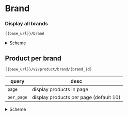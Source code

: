 # Brand

### Display all brands
```bash
{{base_url}}/brand
```

<details>
  <summary>Scheme</summary>
```json
{
    "status": boolean,
    "message": string,
    "data": [
        {
            "id": integer,
            "name": string,
            "description": string,
            "logo": string
        },
        ...
    ]
}
```
</details>

## Product per brand
```bash
{{base_url}}/v2/product/brand/{brand_id}
```

| query      | desc                                   |
|------------|----------------------------------------|
| `page`     | display products in page               |
| `per_page` | display products per page (default 10) |

<details>
  <summary>Scheme</summary>
```json
{
  "status": boolean,
  "message": string,
  "data": {
    "per_page": integer,
    "has_next_page": boolean,
    "page": integer,
    "data": [
      {
        "id": integer,
        "name": string,
        "price": float,
        "category": {
          "id": integer,
          "name": string
        },
        "brand": {
          "id": integer,
          "name": string,
          "logo": string
        },
        "image": string,
        "promoted": boolean
      },
      ...
    ]
  }
}
```
</details>